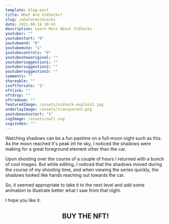 ```yaml
---
template: blog-post
title: What Are VidSocks?
slug: /whatarevidsocks
date: 2021-08-14 10:43
description: Learn More About VidSocks
youtuber: ""
youtubestart: "0"
youtubeend: "0"
youtubemute: "1"
youtubecontrols: "0"
youtubeshoworiginal: ""
youtubersuggestion1: ""
youtubersuggestion2: ""
youtubersuggestion3: ""
comments: ""
shareable: ""
isnftforsale: "1"
nftlink: ""
nftdrop: ""
nftredeem: ""
featuredImage: /assets/vidsock-explain1.jpg
underlayImage: /assets/transparent.png
youtubeautostart: "1"
svgImage: /assets/null.svg
svgzindex: ""
---
```

Watching shadows can be a fun pastime on a full-moon night such as this. As the moon reached it's peak int he sky, I noticed the shadows were making for a great foreground element other than the car. 

Upon shooting over the course of a couple of hours I returned with a bunch of cool images. But while editing, I noticed that the shadows moved during the course of my shooting time, and when viewing the series quickly, the shadows looked like hands reaching out towards the car. 

So, it seemed appropriate to take it to the next level and add some animation to illustrate better what I saw from that night. 

I hope you like it.

<h2 class="neonText" style="text-align: center;">BUY THE NFT!</h2>